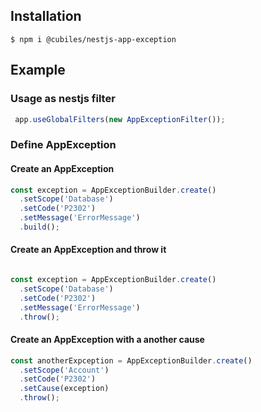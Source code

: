 ## Installation

```
$ npm i @cubiles/nestjs-app-exception
```

## Example

### Usage as nestjs filter

```ts
 app.useGlobalFilters(new AppExceptionFilter());
```

### Define AppException

#### Create an AppException

```ts
const exception = AppExceptionBuilder.create()
  .setScope('Database')
  .setCode('P2302')
  .setMessage('ErrorMessage')
  .build();
```

#### Create an AppException and throw it

```ts

const exception = AppExceptionBuilder.create()
  .setScope('Database')
  .setCode('P2302')
  .setMessage('ErrorMessage')
  .throw();
```

#### Create an AppException with a another cause

```ts
const anotherExpception = AppExceptionBuilder.create()
  .setScope('Account')
  .setCode('P2302')
  .setCause(exception)
  .throw();
```
